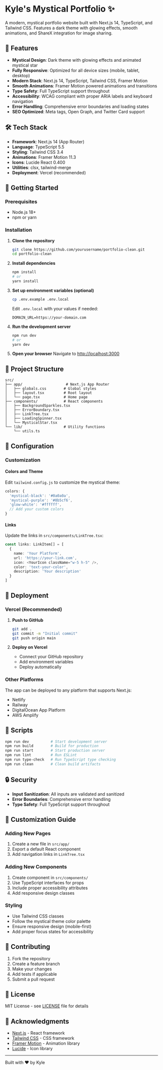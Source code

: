 # Kyle's Mystical Portfolio ✨

A modern, mystical portfolio website built with Next.js 14, TypeScript, and Tailwind CSS. Features a dark theme with glowing effects, smooth animations, and ShareX integration for image sharing.

## 🌟 Features

- **Mystical Design**: Dark theme with glowing effects and animated mystical star
- **Fully Responsive**: Optimized for all device sizes (mobile, tablet, desktop)
- **Modern Stack**: Next.js 14, TypeScript, Tailwind CSS, Framer Motion
- **Smooth Animations**: Framer Motion powered animations and transitions
- **Type Safety**: Full TypeScript support throughout
- **Accessibility**: WCAG compliant with proper ARIA labels and keyboard navigation
- **Error Handling**: Comprehensive error boundaries and loading states
- **SEO Optimized**: Meta tags, Open Graph, and Twitter Card support

## 🛠 Tech Stack

- **Framework**: Next.js 14 (App Router)
- **Language**: TypeScript 5.5
- **Styling**: Tailwind CSS 3.4
- **Animations**: Framer Motion 11.3
- **Icons**: Lucide React 0.400
- **Utilities**: clsx, tailwind-merge
- **Deployment**: Vercel (recommended)

## 🚀 Getting Started

### Prerequisites

- Node.js 18+ 
- npm or yarn

### Installation

1. **Clone the repository**
   ```bash
   git clone https://github.com/yourusername/portfolio-clean.git
   cd portfolio-clean
   ```

2. **Install dependencies**
   ```bash
   npm install
   # or
   yarn install
   ```

3. **Set up environment variables (optional)**
   ```bash
   cp .env.example .env.local
   ```
   
   Edit `.env.local` with your values if needed:
   ```env
   DOMAIN_URL=https://your-domain.com
   ```

4. **Run the development server**
   ```bash
   npm run dev
   # or
   yarn dev
   ```

5. **Open your browser**
   Navigate to [http://localhost:3000](http://localhost:3000)

## 📁 Project Structure

```
src/
├── app/                    # Next.js App Router
│   ├── globals.css        # Global styles
│   ├── layout.tsx         # Root layout
│   └── page.tsx           # Home page
├── components/            # React components
│   ├── BackgroundSparkles.tsx
│   ├── ErrorBoundary.tsx
│   ├── LinkTree.tsx
│   ├── LoadingSpinner.tsx
│   └── MysticalStar.tsx
└── lib/                   # Utility functions
    └── utils.ts
```

## 🔧 Configuration

### Customization

#### Colors and Theme
Edit `tailwind.config.js` to customize the mystical theme:

```javascript
colors: {
  'mystical-black': '#0a0a0a',
  'mystical-purple': '#8b5cf6',
  'glow-white': '#ffffff',
  // Add your custom colors
}
```

#### Links
Update the links in `src/components/LinkTree.tsx`:

```typescript
const links: LinkItem[] = [
  {
    name: 'Your Platform',
    url: 'https://your-link.com',
    icon: <YourIcon className="w-5 h-5" />,
    color: 'text-your-color',
    description: 'Your description'
  }
]
```

## 🚀 Deployment

### Vercel (Recommended)

1. **Push to GitHub**
   ```bash
   git add .
   git commit -m "Initial commit"
   git push origin main
   ```

2. **Deploy on Vercel**
   - Connect your GitHub repository
   - Add environment variables
   - Deploy automatically

### Other Platforms

The app can be deployed to any platform that supports Next.js:
- Netlify
- Railway
- DigitalOcean App Platform
- AWS Amplify

## 📝 Scripts

```bash
npm run dev          # Start development server
npm run build        # Build for production
npm run start        # Start production server
npm run lint         # Run ESLint
npm run type-check   # Run TypeScript type checking
npm run clean        # Clean build artifacts
```

## 🔒 Security

- **Input Sanitization**: All inputs are validated and sanitized
- **Error Boundaries**: Comprehensive error handling
- **Type Safety**: Full TypeScript support throughout

## 🎨 Customization Guide

### Adding New Pages

1. Create a new file in `src/app/`
2. Export a default React component
3. Add navigation links in `LinkTree.tsx`

### Adding New Components

1. Create component in `src/components/`
2. Use TypeScript interfaces for props
3. Include proper accessibility attributes
4. Add responsive design classes

### Styling

- Use Tailwind CSS classes
- Follow the mystical theme color palette
- Ensure responsive design (mobile-first)
- Add proper focus states for accessibility

## 🤝 Contributing

1. Fork the repository
2. Create a feature branch
3. Make your changes
4. Add tests if applicable
5. Submit a pull request

## 📄 License

MIT License - see [LICENSE](LICENSE) file for details

## 🙏 Acknowledgments

- [Next.js](https://nextjs.org/) - React framework
- [Tailwind CSS](https://tailwindcss.com/) - CSS framework
- [Framer Motion](https://www.framer.com/motion/) - Animation library
- [Lucide](https://lucide.dev/) - Icon library

---

Built with ❤️ by Kyle
